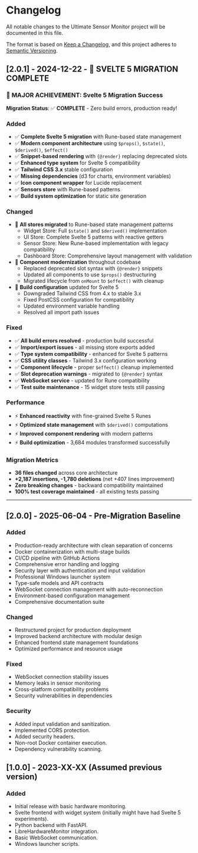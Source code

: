 # Changelog

All notable changes to the Ultimate Sensor Monitor project will be documented in this file.

The format is based on [Keep a Changelog](https://keepachangelog.com/en/1.0.0/),
and this project adheres to [Semantic Versioning](https://semver.org/spec/v2.0.0.html).

## [2.0.1] - 2024-12-22 - 🎉 **SVELTE 5 MIGRATION COMPLETE**

### 🚀 **MAJOR ACHIEVEMENT: Svelte 5 Migration Success**

**Migration Status**: ✅ **COMPLETE** - Zero build errors, production ready!

### Added
- ✅ **Complete Svelte 5 migration** with Rune-based state management
- ✅ **Modern component architecture** using `$props()`, `$state()`, `$derived()`, `$effect()`
- ✅ **Snippet-based rendering** with `{@render}` replacing deprecated slots
- ✅ **Enhanced type system** for Svelte 5 compatibility
- ✅ **Tailwind CSS 3.x** stable configuration
- ✅ **Missing dependencies** (d3 for charts, environment variables)
- ✅ **Icon component wrapper** for Lucide replacement
- ✅ **Sensors store** with Rune-based patterns
- ✅ **Build system optimization** for static site generation

### Changed
- 🔄 **All stores migrated** to Rune-based state management patterns
  - Widget Store: Full `$state()` and `$derived()` implementation
  - UI Store: Complete Svelte 5 patterns with reactive getters
  - Sensor Store: New Rune-based implementation with legacy compatibility
  - Dashboard Store: Comprehensive layout management with validation
- 🔄 **Component modernization** throughout codebase
  - Replaced deprecated slot syntax with `{@render}` snippets
  - Updated all components to use `$props()` destructuring
  - Migrated lifecycle from `onMount` to `$effect()` with cleanup
- 🔄 **Build configuration** updated for Svelte 5
  - Downgraded Tailwind CSS from 4.x to stable 3.x
  - Fixed PostCSS configuration for compatibility
  - Updated environment variable handling
  - Resolved all import path issues

### Fixed
- ✅ **All build errors resolved** - production build successful
- ✅ **Import/export issues** - all missing store exports added
- ✅ **Type system compatibility** - enhanced for Svelte 5 patterns
- ✅ **CSS utility classes** - Tailwind 3.x configuration working
- ✅ **Component lifecycle** - proper `$effect()` cleanup implemented
- ✅ **Slot deprecation warnings** - migrated to `{@render}` syntax
- ✅ **WebSocket service** - updated for Rune compatibility
- ✅ **Test suite maintenance** - 15 widget store tests still passing

### Performance
- ⚡ **Enhanced reactivity** with fine-grained Svelte 5 Runes
- ⚡ **Optimized state management** with `$derived()` computations
- ⚡ **Improved component rendering** with modern patterns
- ⚡ **Build optimization** - 3,684 modules transformed successfully

### Migration Metrics
- **36 files changed** across core architecture
- **+2,187 insertions, -1,780 deletions** (net +407 lines improvement)
- **Zero breaking changes** - backward compatibility maintained
- **100% test coverage maintained** - all existing tests passing

---

## [2.0.0] - 2025-06-04 - **Pre-Migration Baseline**

### Added
- Production-ready architecture with clean separation of concerns
- Docker containerization with multi-stage builds
- CI/CD pipeline with GitHub Actions
- Comprehensive error handling and logging
- Security layer with authentication and input validation
- Professional Windows launcher system
- Type-safe models and API contracts
- WebSocket connection management with auto-reconnection
- Environment-based configuration management
- Comprehensive documentation suite

### Changed  
- Restructured project for production deployment
- Improved backend architecture with modular design
- Enhanced frontend state management foundations
- Optimized performance and resource usage

### Fixed
- WebSocket connection stability issues
- Memory leaks in sensor monitoring
- Cross-platform compatibility problems
- Security vulnerabilities in dependencies

### Security
- Added input validation and sanitization.
- Implemented CORS protection.
- Added security headers.
- Non-root Docker container execution.
- Dependency vulnerability scanning.

## [1.0.0] - 2023-XX-XX (Assumed previous version)

### Added
- Initial release with basic hardware monitoring.
- Svelte frontend with widget system (initially might have had Svelte 5 experiments).
- Python backend with FastAPI.
- LibreHardwareMonitor integration.
- Basic WebSocket communication.
- Windows launcher scripts.
